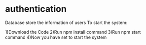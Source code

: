 # authentication
Database store the information of users
To start the system:

1)Download the Code
2)Run npm install command
3)Run npm start command
4)Now you have set to start the system
